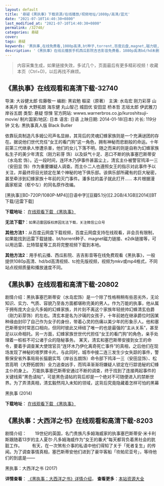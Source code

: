 ```yaml
---
layout: default
title: '悬疑《黑执事》下载资源/在线播放/视频地址/1080p/高清/蓝光'
date: "2021-07-10T14:40:30+0800"
last_modified_at: "2021-07-10T14:40:30+0800"
permalink: /32740/
categories: 悬疑
cover:
tags: 悬疑
keywords: '黑执事,在线免费看,1080p高清,bt种子,torrent,百度云盘,magnet,磁力链,迅雷下载资源'
description: '《黑执事》在线云播放手机西瓜影院吉吉影音免费看，1080p高清bd/hd未删减完整版和tc抢先枪版，mkv/mp4格式，附带bt/torrent种子、magnet/磁力链、百度云盘、网盘资源迅雷下载链接'
---
```


>内容采集生成，如果链接失效，多试几个，页面最后有更多精彩视频！收藏本页（Ctrl+D)，以后再找不麻烦。


## 《黑执事》在线观看和高清下载-32740

导演: 大谷健太郎 佐藤敬一 编剧: 黑岩勉 樞梁（原著） 主演: 水岛宏 刚力彩芽 山本美月 优香 大野拓朗 海东健 丸山智己 城田优 安田显 桥本哲 志垣太郎 伊武雅刀 岸谷五朗 类型: 悬疑 惊悚 官方网站: wwws.warnerbros.co.jp/kuroshitsuji-movie/ 制片国家/地区: 日本 语言: 日语 上映日期: 2014-01-18(日本) 片长: 119分钟 又名: 黒执事真人版 Black Butler

依靠玩具制造凡多姆公司声名显赫，其背后的灵魂幻蜂家族则是一个充满谜团的存在。据说他们世代充任“女王的看门狗”这一角色，拥有神秘而悲剧般的命运。十年前第三代继承人惨遭杀害，他们的女儿下落不明，随之而来的则是自称为幻蜂家族私生子的美少年清玄（刚力彩芽 饰）以及妖气十足、恶口不断的执事塞巴斯蒂安（水岛宏 饰）。近一段时间，连环木乃伊事件甚嚣尘上，清玄主仆被警官鸨泽一三（安田显 饰）作为重要嫌疑人调查。而主仆二人也遵照女王的指示对此事件予以关注，并最终将目光锁定在某个神秘的地下俱乐部。该俱乐部所藏有的巨大秘密，甚至牵涉到幻蜂家族十年前的灭门事件。潘多拉的盖子就此打开…… 本片根据漫画家枢梁（枢やな）的同名原作改编。


[黑执事][BD-720P/1080P-MP4][日语中字][豆瓣5.1分][2.2GB/4.1GB][2014][BT下载/迅雷下载]

**下载地址**： [在线观看下载 《黑执事》](https://www.btdx8.com/torrent/black_butler_2014-2.html) 


**无法下载?**：`如果迅雷因版权原因无法下载，关注微信公众号 `

**其他方法1**：从百度云网盘下载视频，百度云网盘支持在线观看，非会员有限制，如果能找到迅雷下载链接、bt/torrent种子、magnet磁力链接、e2dk链接等，可以用迅雷、比特彗星等工具将完整视频下载到本地。

**其他方法2**：用手机云播、西瓜影院、吉吉影音等在线免费观看《黑执事》，一般提供1080p高清、hd/bd高清视频、tc抢先版视频，视频为mkv或mp4格式，不同站点视频质量和播放速度不同。


## 《黑执事》在线观看和高清下载-20802

剧情介绍：黑执事塞巴斯蒂安（水岛宏饰）是一个除了性格稍稍有些恶劣外，无论知识、实力、气质、容貌乃至各方面都堪称完美的男人。作为万能的执事，他从属于拥有庞大企业凡多姆的幻蜂家族，并片刻不离这个家族年轻统帅幻蜂清玄伯爵（刚力彩芽饰）的左右。清玄本是名为汐璃的女孩子，十年前她在继承爵位时因某种缘由封印了自己作为女子的身份，带着心灵的伤痛以美少年的形象示人。他和塞巴斯蒂安时常恶口相向，但同时彼此又缔结了唯一的也是最强的“主从关系”，甚至足以以命相托。另一方面，幻蜂家族世世代代担任“女王的看门狗”的角色，亲手处理着一桩桩不可公诸于众的隐秘事务。 某天，清玄和塞巴斯蒂安接到女王的命令，要着手调查某大使馆官员“连环木乃伊化离奇死亡事件”的真相，之后他们在现场发现了神秘的塔罗牌卡片。与此同时，城市中接二连三发生少女失踪的事件，警察保安省外事局局长猫磨实笃（岸谷五朗饰）命令部下鸨泽一三（安田显饰）、松宫高明（大野拓朗饰）全力追查凶手，而鸨泽渐渐将嫌疑人锁定在行踪诡秘的幻蜂主仆的身上。 万能执事塞巴斯蒂安通过不断的调查，终于找到了连接两起事件的关键线索“黑色请帖”，可是黑色请帖的背后却是一个绝对不可随便进入的禁断世界。为了弄清真相，清玄毅然闯入未知的领域，这背后究竟隐藏着怎样可怕的黑幕


黑执事 (2014)

**下载地址**： [在线观看下载 《黑执事》](https://www.btbtdy.me/btdy/dy1611.html) 


## 《黑执事：大西洋之书》在线观看和高清下载-8203

剧情介绍：　　19世纪的英国，名门贵族凡多姆海威家的执事塞巴斯蒂安·米卡利斯跟随着13岁的主人夏尔·凡多姆海威作为“女王的番犬”每天都背负着黑社会的肮脏工作。 　　有天，在一次煞有介事的私语中他们得知了关于「死者复生」的传闻。为了调查事情真相，塞巴斯蒂安他们进到了豪华客船「坎帕尼亚号」，等待他们的到底是——


黑执事：大西洋之书 (2017)

**详情查看**： [《黑执事：大西洋之书》详情介绍](/movie/8203/)， **查看更多**：[本站资源大全](/movie/t/all/)


